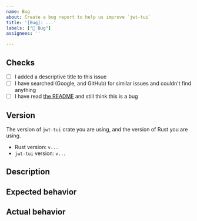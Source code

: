 ```yaml
---
name: Bug
about: Create a bug report to help us improve `jwt-tui`
title: '[Bug]: ...'
labels: ["🐞 Bug"]
assignees: ''

---
```


## Checks

* [ ] I added a descriptive title to this issue
* [ ] I have searched (Google, and GitHub) for similar issues and couldn't find anything
* [ ] I have read [the README](https://github.com/TheAwiteb/jwt-tui/blob/master/README.md) and still think this is a bug

## Version
The version of `jwt-tui` crate you are using, and the version of Rust you are using.

<!-- 
For rust version, run `rustc --version` in the terminal.
For jwt-tui version, run jwt-tui --version in the terminal.
-->

- Rust version: `v...`
- `jwt-tui` version: `v...`

## Description
<!-- A clear and concise description of what the bug is. -->

## Expected behavior
<!-- A clear and concise description of what you expected to happen. -->

## Actual behavior
<!-- A clear and concise description of what happens. -->
